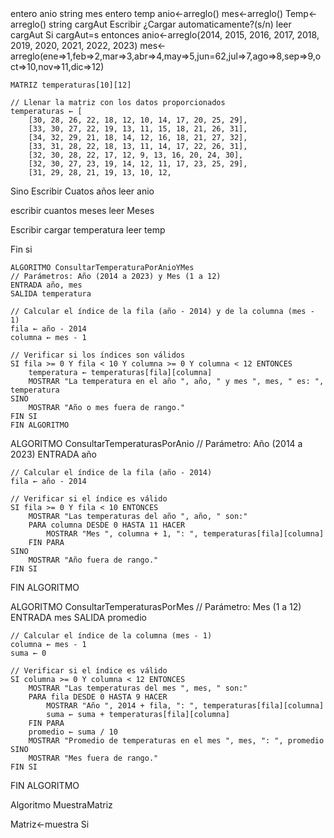 <PROGRAMA PRINCIPAL>
    entero anio
    string mes
    entero temp
    anio<-arreglo()
    mes<-arreglo()
    Temp<-arreglo()
    string cargAut
    Escribir ¿Cargar automaticamente?(s/n)
    leer cargAut
    Si cargAut=s entonces 
    anio<-arreglo(2014, 2015, 2016, 2017, 2018, 2019, 2020, 2021, 2022, 2023)
    mes<-arreglo(ene=>1,feb=>2,mar=>3,abr=>4,may=>5,jun=62,jul=>7,ago=>8,sep=>9,oct=>10,nov=>11,dic=>12)

    MATRIZ temperaturas[10][12]

    // Llenar la matriz con los datos proporcionados
    temperaturas ← [
        [30, 28, 26, 22, 18, 12, 10, 14, 17, 20, 25, 29],
        [33, 30, 27, 22, 19, 13, 11, 15, 18, 21, 26, 31],
        [34, 32, 29, 21, 18, 14, 12, 16, 18, 21, 27, 32],
        [33, 31, 28, 22, 18, 13, 11, 14, 17, 22, 26, 31],
        [32, 30, 28, 22, 17, 12, 9, 13, 16, 20, 24, 30],
        [32, 30, 27, 23, 19, 14, 12, 11, 17, 23, 25, 29],
        [31, 29, 28, 21, 19, 13, 10, 12, 
Sino
Escribir Cuatos años
leer anio

escribir cuantos meses
leer Meses

Escribir cargar temperatura
leer temp

Fin si

<MODULOS>
    
    ALGORITMO ConsultarTemperaturaPorAnioYMes
    // Parámetros: Año (2014 a 2023) y Mes (1 a 12)
    ENTRADA año, mes
    SALIDA temperatura

    // Calcular el índice de la fila (año - 2014) y de la columna (mes - 1)
    fila ← año - 2014
    columna ← mes - 1

    // Verificar si los índices son válidos
    SI fila >= 0 Y fila < 10 Y columna >= 0 Y columna < 12 ENTONCES
        temperatura ← temperaturas[fila][columna]
        MOSTRAR "La temperatura en el año ", año, " y mes ", mes, " es: ", temperatura
    SINO
        MOSTRAR "Año o mes fuera de rango."
    FIN SI
    FIN ALGORITMO


   ALGORITMO ConsultarTemperaturasPorAnio
    // Parámetro: Año (2014 a 2023)
    ENTRADA año

    // Calcular el índice de la fila (año - 2014)
    fila ← año - 2014

    // Verificar si el índice es válido
    SI fila >= 0 Y fila < 10 ENTONCES
        MOSTRAR "Las temperaturas del año ", año, " son:"
        PARA columna DESDE 0 HASTA 11 HACER
            MOSTRAR "Mes ", columna + 1, ": ", temperaturas[fila][columna]
        FIN PARA
    SINO
        MOSTRAR "Año fuera de rango."
    FIN SI
FIN ALGORITMO

ALGORITMO ConsultarTemperaturasPorMes
    // Parámetro: Mes (1 a 12)
    ENTRADA mes
    SALIDA promedio

    // Calcular el índice de la columna (mes - 1)
    columna ← mes - 1
    suma ← 0

    // Verificar si el índice es válido
    SI columna >= 0 Y columna < 12 ENTONCES
        MOSTRAR "Las temperaturas del mes ", mes, " son:"
        PARA fila DESDE 0 HASTA 9 HACER
            MOSTRAR "Año ", 2014 + fila, ": ", temperaturas[fila][columna]
            suma ← suma + temperaturas[fila][columna]
        FIN PARA
        promedio ← suma / 10
        MOSTRAR "Promedio de temperaturas en el mes ", mes, ": ", promedio
    SINO
        MOSTRAR "Mes fuera de rango."
    FIN SI
FIN ALGORITMO


Algoritmo MuestraMatriz


Matriz<-muestra
Si 
